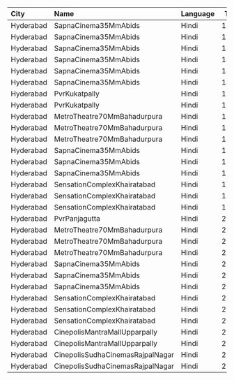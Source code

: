 | City      | Name                             | Language |  Time | Type            | Price | Capacity | Booked |
| :-------- | :------------------------------- | :------- | ----: | :-------------- | ----: | -------: | -----: |
| Hyderabad | SapnaCinema35MmAbids             | Hindi    | 11:30 | Balcony         |  100₹ |      324 |    270 |
| Hyderabad | SapnaCinema35MmAbids             | Hindi    | 11:30 | Silver          |   70₹ |      228 |    164 |
| Hyderabad | SapnaCinema35MmAbids             | Hindi    | 11:30 | Bronze          |   50₹ |      144 |    144 |
| Hyderabad | SapnaCinema35MmAbids             | Hindi    | 14:30 | Balcony         |  100₹ |      324 |    270 |
| Hyderabad | SapnaCinema35MmAbids             | Hindi    | 14:30 | Silver          |   70₹ |      228 |    164 |
| Hyderabad | SapnaCinema35MmAbids             | Hindi    | 14:30 | Bronze          |   50₹ |      144 |    144 |
| Hyderabad | PvrKukatpally                    | Hindi    | 16:50 | Classic         |  150₹ |      135 |    135 |
| Hyderabad | PvrKukatpally                    | Hindi    | 16:50 | Recliner        |  250₹ |        9 |      9 |
| Hyderabad | MetroTheatre70MmBahadurpura      | Hindi    | 18:00 | Balcony         |  100₹ |      412 |    378 |
| Hyderabad | MetroTheatre70MmBahadurpura      | Hindi    | 18:00 | Silver          |   80₹ |      228 |    228 |
| Hyderabad | MetroTheatre70MmBahadurpura      | Hindi    | 18:00 | Bronze          |   40₹ |      144 |    144 |
| Hyderabad | SapnaCinema35MmAbids             | Hindi    | 18:00 | Balcony         |  100₹ |      324 |    270 |
| Hyderabad | SapnaCinema35MmAbids             | Hindi    | 18:00 | Silver          |   70₹ |      228 |    164 |
| Hyderabad | SapnaCinema35MmAbids             | Hindi    | 18:00 | Bronze          |   50₹ |      144 |    144 |
| Hyderabad | SensationComplexKhairatabad      | Hindi    | 18:30 | EcstasyClass    |  150₹ |      156 |     52 |
| Hyderabad | SensationComplexKhairatabad      | Hindi    | 18:30 | ColosseumClass  |  150₹ |      145 |     53 |
| Hyderabad | SensationComplexKhairatabad      | Hindi    | 18:30 | AscropolisClass |   80₹ |      189 |     51 |
| Hyderabad | PvrPanjagutta                    | Hindi    | 21:00 | Classic         |  150₹ |      141 |    141 |
| Hyderabad | MetroTheatre70MmBahadurpura      | Hindi    | 21:00 | Balcony         |  100₹ |      412 |    378 |
| Hyderabad | MetroTheatre70MmBahadurpura      | Hindi    | 21:00 | Silver          |   80₹ |      228 |    228 |
| Hyderabad | MetroTheatre70MmBahadurpura      | Hindi    | 21:00 | Bronze          |   40₹ |      144 |    144 |
| Hyderabad | SapnaCinema35MmAbids             | Hindi    | 21:15 | Balcony         |  100₹ |      324 |    270 |
| Hyderabad | SapnaCinema35MmAbids             | Hindi    | 21:15 | Silver          |   70₹ |      228 |    164 |
| Hyderabad | SapnaCinema35MmAbids             | Hindi    | 21:15 | Bronze          |   50₹ |      144 |    144 |
| Hyderabad | SensationComplexKhairatabad      | Hindi    | 21:30 | EcstasyClass    |  150₹ |      156 |     52 |
| Hyderabad | SensationComplexKhairatabad      | Hindi    | 21:30 | ColosseumClass  |  150₹ |      145 |     53 |
| Hyderabad | SensationComplexKhairatabad      | Hindi    | 21:30 | AscropolisClass |   80₹ |      189 |     51 |
| Hyderabad | CinepolisMantraMallUpparpally    | Hindi    | 22:30 | Normal          |  150₹ |      155 |     13 |
| Hyderabad | CinepolisMantraMallUpparpally    | Hindi    | 22:30 | Vip             |  250₹ |       10 |      0 |
| Hyderabad | CinepolisSudhaCinemasRajpalNagar | Hindi    | 22:45 | Normal          |  150₹ |       71 |      1 |
| Hyderabad | CinepolisSudhaCinemasRajpalNagar | Hindi    | 22:45 | Executive       |  150₹ |       93 |     12 |